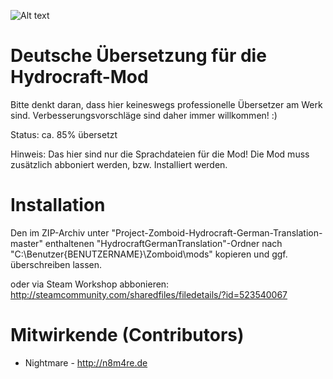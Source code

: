 ![Alt text](http://tools.n8m4re.de/downloads/ProjectZomboid/misc/HydrocraftGermanTranslation.png "Spiffo")

# Deutsche Übersetzung für die Hydrocraft-Mod 

Bitte denkt daran, dass hier keineswegs professionelle Übersetzer am Werk sind. 
Verbesserungsvorschläge sind daher immer willkommen! :) 

Status: ca. 85% übersetzt 

Hinweis: 
Das hier sind nur die Sprachdateien für die Mod! Die Mod muss zusätzlich abboniert werden, bzw. Installiert werden.


# Installation
Den im ZIP-Archiv unter "Project-Zomboid-Hydrocraft-German-Translation-master" 
enthaltenen "HydrocraftGermanTranslation"-Ordner nach "C:\Benutzer\{BENUTZERNAME}\Zomboid\mods" kopieren und ggf. überschreiben lassen.
 
oder via Steam Workshop abbonieren: http://steamcommunity.com/sharedfiles/filedetails/?id=523540067
 
 
# Mitwirkende (Contributors)

- Nightmare - http://n8m4re.de




